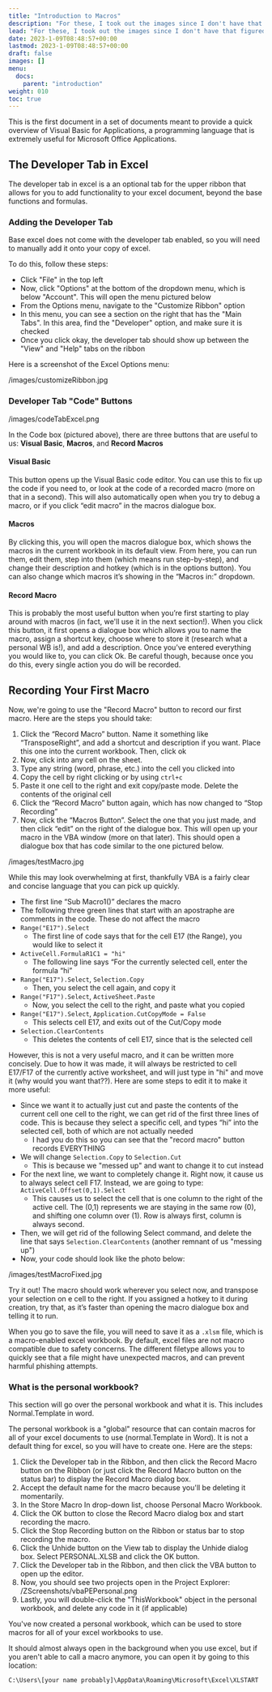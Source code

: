 ```yaml
---
title: "Introduction to Macros"
description: "For these, I took out the images since I don't have that figured out. Raw files are still in og repo"
lead: "For these, I took out the images since I don't have that figured out. Raw files are still in og repo"
date: 2023-1-09T08:48:57+00:00
lastmod: 2023-1-09T08:48:57+00:00
draft: false
images: []
menu:
  docs:
    parent: "introduction"
weight: 010
toc: true
---
```


This is the first document in a set of documents meant to provide a quick overview of Visual Basic for Applications, a programming language that is extremely useful for Microsoft Office Applications.

## The Developer Tab in Excel

The developer tab in excel is a an optional tab for the upper ribbon that allows for you to add functionality to your excel document, beyond the base functions and formulas.

### Adding the Developer Tab

Base excel does not come with the developer tab enabled, so you will need to manually add it onto your copy of excel.

To do this, follow these steps:

* Click "File" in the top left
* Now, click "Options" at the bottom of the dropdown menu, which is below "Account". This will open the menu pictured below
* From the Options menu, navigate to the "Customize Ribbon" option
* In this menu, you can see a section on the right that has the "Main Tabs". In this area, find the "Developer" option, and make sure it is checked
* Once you click okay, the developer tab should show up between the "View" and "Help" tabs on the ribbon

Here is a screenshot of the Excel Options menu:

/images/customizeRibbon.jpg

### Developer Tab "Code" Buttons

/images/codeTabExcel.png

In the Code box (pictured above), there are three buttons that are useful to us: **Visual Basic**, **Macros**, and **Record Macros**

#### **Visual Basic**

This button opens up the Visual Basic code editor. You can use this to fix up the code if you need to, or look at the code of a recorded macro (more on that in a second). This will also automatically open when you try to debug a macro, or if you click “edit macro” in the macros dialogue box.

#### **Macros**

By clicking this, you will open the macros dialogue box, which shows the macros in the current workbook in its default view. From here, you can run them, edit them, step into them (which means run step-by-step), and change their description and hotkey (which is in the options button). You can also change which macros it’s showing in the “Macros in:” dropdown.

#### **Record Macro**

This is probably the most useful button when you’re first starting to play around with macros (in fact, we'll use it in the next section!). When you click this button, it first opens a dialogue box which allows you to name the macro, assign a shortcut key, choose where to store it (research what a personal WB is!), and add a description. Once you’ve entered everything you would like to, you can click Ok. Be careful though, because once you do this, every single action you do will be recorded.

## Recording Your First Macro

Now, we're going to use the "Record Macro" button to record our first macro. Here are the steps you should take:

1. Click the “Record Macro” button. Name it something like “TransposeRight”, and add a shortcut and description if you want. Place this one into the current workbook. Then, click ok
2. Now, click into any cell on the sheet.
3. Type any string (word, phrase, etc.) into the cell you clicked into
4. Copy the cell by right clicking or by using `ctrl+c`
5. Paste it one cell to the right and exit copy/paste mode. Delete the contents of the original cell
6. Click the “Record Macro” button again, which has now changed to “Stop Recording”
7. Now, click the “Macros Button”. Select the one that you just made, and then click “edit” on the right of the dialogue box. This will open up your macro in the VBA window (more on that later). This should open a dialogue box that has code similar to the one pictured below. 

/images/testMacro.jpg

While this may look overwhelming at first, thankfully VBA is a fairly clear and concise language that you can pick up quickly.

* The first line “Sub Macro1()” declares the macro
* The following three green lines that start with an apostraphe are comments in the code. These do not affect the macro
* `Range("E17").Select`
    * The first line of code says that for the cell E17 (the Range), you would like to select it
* `ActiveCell.FormulaR1C1 = "hi"`
    * The following line says “For the currently selected cell, enter the formula “hi”
* `Range("E17").Select`, `Selection.Copy`
    * Then, you select the cell again, and copy it
* `Range("F17").Select`, `ActiveSheet.Paste`
    * Now, you select the cell to the right, and paste what you copied
* `Range("E17").Select`, `Application.CutCopyMode = False`
    * This selects cell E17, and exits out of the Cut/Copy mode
* `Selection.ClearContents`
    * This deletes the contents of cell E17, since that is the selected cell

However, this is not a very useful macro, and it can be written more concisely. Due to how it was made, it will always be restricted to cell E17/F17 of the currently active worksheet, and will just type in "hi" and move it (why would you want that??). Here are some steps to edit it to make it more useful:

* Since we want it to actually just cut and paste the contents of the current cell one cell to the right, we can get rid of the first three lines of code. This is because they select a specific cell, and types “hi” into the selected cell, both of which are not actually needed
    * I had you do this so you can see that the "record macro" button records EVERYTHING
* We will change `Selection.Copy` to `Selection.Cut` 
    * This is because we "messed up" and want to change it to cut instead
* For the next line, we want to completely change it. Right now, it cause us to always select cell F17. Instead, we are going to type: `ActiveCell.Offset(0,1).Select`
    * This causes us to select the cell that is one column to the right of the active cell. The (0,1) represents we are staying in the same row (0), and shifting one column over (1). Row is always first, column is always second. 
* Then, we will get rid of the following Select command, and delete the line that says `Selection.ClearContents` (another remnant of us "messing up")
* Now, your code should look like the photo below:

/images/testMacroFixed.jpg

Try it out! The macro should work wherever you select now, and transpose your selection on e cell to the right. If you assigned a hotkey to it during creation, try that, as it’s faster than opening the macro dialogue box and telling it to run.

When you go to save the file, you will need to save it as a `.xlsm` file, which is a macro-enabled excel workbook. By default, excel files are not macro compatible due to safety concerns. The different filetype allows you to quickly see that a file might have unexpected macros, and can prevent harmful phishing attempts.

### What is the personal workbook?
This section will go over the personal workbook and what it is. This includes Normal.Template in word.

The personal workbook is a "global" resource that can contain macros for all of your excel documents to use (normal.Template in Word). It is not a default thing for excel, so you will have to create one. Here are the steps:

1. Click the Developer tab in the Ribbon, and then click the Record Macro button on the Ribbon (or just click the Record Macro button on the status bar) to display the Record Macro dialog box.
2. Accept the default name for the macro because you'll be deleting it momentarily.
3. In the Store Macro In drop-down list, choose Personal Macro Workbook.
4. Click the OK button to close the Record Macro dialog box and start recording the macro.
5. Click the Stop Recording button on the Ribbon or status bar to stop recording the macro.
6. Click the Unhide button on the View tab to display the Unhide dialog box. Select PERSONAL.XLSB and click the OK button.
7. Click the Developer tab in the Ribbon, and then click the VBA button to open up the editor.
8. Now, you should see two projects open in the Project Explorer: /ZScreenshots/vbaPEPersonal.png
9. Lastly, you will double-click the "ThisWorkbook" object in the personal workbook, and delete any code in it (if applicable)

You've now created a personal workbook, which can be used to store macros for all of your excel workbooks to use.

It should almost always open in the background when you use excel, but if you aren't able to call a macro anymore, you can open it by going to this location:

`C:\Users\[your name probably]\AppData\Roaming\Microsoft\Excel\XLSTART`